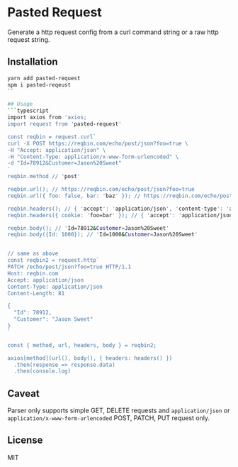 # Pasted Request
Generate a http request config from a curl command string or a raw http request string.

## Installation
```sh
yarn add pasted-request
npm i pasted-reqeust
``

## Usage
```typescript
import axios from 'axios;
import request from 'pasted-request'

const reqbin = request.curl`
curl -X POST https://reqbin.com/echo/post/json?foo=true \
-H "Accept: application/json" \
-H "Content-Type: application/x-www-form-urlencoded" \
-d "Id=78912&Customer=Jason%20Sweet"
`
reqbin.method // 'post'

reqbin.url(); // https://reqbin.com/echo/post/json?foo=true
reqbin.url({ foo: false, bar: 'baz' }); // https://reqbin.com/echo/post/json?foo=false&bar=baz

reqbin.headers(); // { 'accept': 'application/json', 'content-type': 'application/x-www-form-urlencoded' }
reqbin.headers({ cookie: 'foo=bar' }); // { 'accept': 'application/json', 'content-type': 'application/x-www-form-urlencoded': 'cookie': 'foo=bar' }

reqbin.body(); // 'Id=78912&Customer=Jason%20Sweet'
reqbin.body({Id: 1000}); // 'Id=1000&Customer=Jason%20Sweet'


// same as above
const reqbin2 = request.http`
PATCH /echo/post/json?foo=true HTTP/1.1
Host: reqbin.com
Accept: application/json
Content-Type: application/json
Content-Length: 81

{
  "Id": 78912,
  "Customer": "Jason Sweet"
}
`

const { method, url, headers, body } = reqbin2;

axios[method](url(), body(), { headers: headers() })
  .then(response => response.data)
  .then(console.log)

```

## Caveat
Parser only supports simple GET, DELETE requests and `application/json` or `application/x-www-form-urlencoded` POST, PATCH, PUT request only.

## License
MIT
